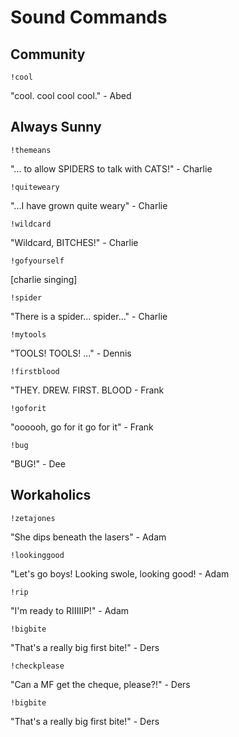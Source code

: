 # Sound Commands
## Community
`!cool`

"cool. cool cool cool." - Abed


## Always Sunny
`!themeans`

"... to allow SPIDERS to talk with CATS!" - Charlie

`!quiteweary`

"...I have grown quite weary" - Charlie

`!wildcard` 

"Wildcard, BITCHES!" - Charlie

`!gofyourself`

[charlie singing]

`!spider`

"There is a spider... spider..." - Charlie

`!mytools`

"TOOLS! TOOLS! ..." - Dennis

`!firstblood`

"THEY. DREW. FIRST. BLOOD - Frank

`!goforit`

"oooooh, go for it go for it" - Frank

`!bug`

"BUG!" - Dee



## Workaholics
`!zetajones`

"She dips beneath the lasers" - Adam

`!lookinggood`

"Let's go boys! Looking swole, looking good! - Adam

`!rip`

"I'm ready to RIIIIIP!" - Adam

`!bigbite`

"That's a really big first bite!" - Ders

`!checkplease`

"Can a MF get the cheque, please?!" - Ders

`!bigbite`

"That's a really big first bite!" - Ders
